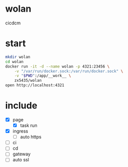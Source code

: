 wolan
======
cicdcm

# start

```sh
mkdir wolan
cd wolan
docker run -it -d --name wolan -p 4321:23456 \
    -v "/var/run/docker.sock:/var/run/docker.sock" \
    -v "$PWD":/app/__work__ \
    zx5435/wolan
open http://localhost:4321
```

# include

- [x] page
    - [x] task run
- [x] ingress
    - [ ] auto https
- [ ] ci
- [ ] cd
- [ ] gateway
- [ ] auto ssl
